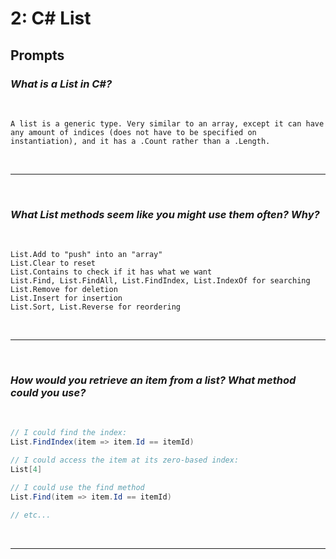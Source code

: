 # 2: C# List

## Prompts

### *What is a List in C#?*
<br/>

```
A list is a generic type. Very similar to an array, except it can have any amount of indices (does not have to be specified on instantiation), and it has a .Count rather than a .Length.
```
<br/><hr/><br/>

### *What List methods seem like you might use them often? Why?*
<br/>

```
List.Add to "push" into an "array"
List.Clear to reset
List.Contains to check if it has what we want
List.Find, List.FindAll, List.FindIndex, List.IndexOf for searching
List.Remove for deletion
List.Insert for insertion
List.Sort, List.Reverse for reordering
```
<br/><hr/><br/>

### *How would you retrieve an item from a list? What method could you use?*
<br/>

```c#
// I could find the index:
List.FindIndex(item => item.Id == itemId)

// I could access the item at its zero-based index:
List[4]

// I could use the find method
List.Find(item => item.Id == itemId)

// etc...
```
<br/><hr/><br/>